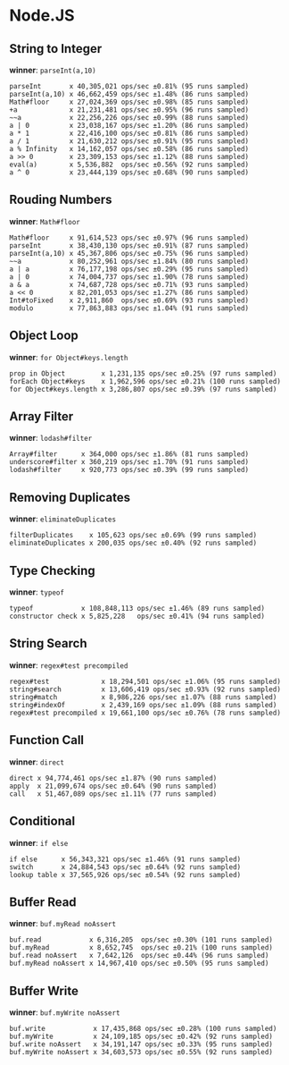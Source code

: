 Node.JS
=======

String to Integer
-----------------
**winner**: `parseInt(a,10)`

    parseInt       x 40,305,021 ops/sec ±0.81% (95 runs sampled)
    parseInt(a,10) x 46,662,459 ops/sec ±1.48% (86 runs sampled)
    Math#floor     x 27,024,369 ops/sec ±0.98% (85 runs sampled)
    +a             x 21,231,481 ops/sec ±0.95% (96 runs sampled)
    ~~a            x 22,256,226 ops/sec ±0.99% (88 runs sampled)
    a | 0          x 23,038,167 ops/sec ±1.20% (86 runs sampled)
    a * 1          x 22,416,100 ops/sec ±0.81% (86 runs sampled)
    a / 1          x 21,630,212 ops/sec ±0.91% (95 runs sampled)
    a % Infinity   x 14,162,057 ops/sec ±0.58% (86 runs sampled)
    a >> 0         x 23,309,153 ops/sec ±1.12% (88 runs sampled)
    eval(a)        x 5,536,882  ops/sec ±0.56% (92 runs sampled)
    a ^ 0          x 23,444,139 ops/sec ±0.68% (90 runs sampled)

Rouding Numbers
---------------
**winner**: `Math#floor`

    Math#floor     x 91,614,523 ops/sec ±0.97% (96 runs sampled)
    parseInt       x 38,430,130 ops/sec ±0.91% (87 runs sampled)
    parseInt(a,10) x 45,367,806 ops/sec ±0.75% (96 runs sampled)
    ~~a            x 80,252,961 ops/sec ±1.84% (80 runs sampled)
    a | a          x 76,177,198 ops/sec ±0.29% (95 runs sampled)
    a | 0          x 74,004,737 ops/sec ±1.90% (78 runs sampled)
    a & a          x 74,687,728 ops/sec ±0.71% (93 runs sampled)
    a << 0         x 82,201,053 ops/sec ±1.27% (86 runs sampled)
    Int#toFixed    x 2,911,860  ops/sec ±0.69% (93 runs sampled)
    modulo         x 77,863,883 ops/sec ±1.04% (91 runs sampled)

Object Loop
-----------
**winner**: `for Object#keys.length`

    prop in Object         x 1,231,135 ops/sec ±0.25% (97 runs sampled)
    forEach Object#keys    x 1,962,596 ops/sec ±0.21% (100 runs sampled)
    for Object#keys.length x 3,286,807 ops/sec ±0.39% (97 runs sampled)

Array Filter
------------
**winner**: `lodash#filter`

    Array#filter      x 364,000 ops/sec ±1.86% (81 runs sampled)
    underscore#filter x 360,219 ops/sec ±1.70% (91 runs sampled)
    lodash#filter     x 920,773 ops/sec ±0.39% (99 runs sampled)

Removing Duplicates
-------------------
**winner**: `eliminateDuplicates`

    filterDuplicates    x 105,623 ops/sec ±0.69% (99 runs sampled)
    eliminateDuplicates x 200,035 ops/sec ±0.40% (92 runs sampled)

Type Checking
-------------
**winner**: `typeof`

    typeof            x 108,848,113 ops/sec ±1.46% (89 runs sampled)
    constructor check x 5,825,228   ops/sec ±0.41% (94 runs sampled)

String Search
-------------
**winner**: `regex#test precompiled`

    regex#test             x 18,294,501 ops/sec ±1.06% (95 runs sampled)
    string#search          x 13,606,419 ops/sec ±0.93% (92 runs sampled)
    string#match           x 8,986,226 ops/sec ±1.07% (88 runs sampled)
    string#indexOf         x 2,439,169 ops/sec ±1.09% (88 runs sampled)
    regex#test precompiled x 19,661,100 ops/sec ±0.76% (78 runs sampled)

Function Call
-------------
**winner**: `direct`

    direct x 94,774,461 ops/sec ±1.87% (90 runs sampled)
    apply  x 21,099,674 ops/sec ±0.64% (90 runs sampled)
    call   x 51,467,089 ops/sec ±1.11% (77 runs sampled)

Conditional
-----------
**winner**: `if else`

    if else      x 56,343,321 ops/sec ±1.46% (91 runs sampled)
    switch       x 24,884,543 ops/sec ±0.64% (92 runs sampled)
    lookup table x 37,565,926 ops/sec ±0.54% (92 runs sampled)

Buffer Read
-----------
**winner**: `buf.myRead noAssert`

    buf.read            x 6,316,205  ops/sec ±0.30% (101 runs sampled)
    buf.myRead          x 8,652,745  ops/sec ±0.21% (100 runs sampled)
    buf.read noAssert   x 7,642,126  ops/sec ±0.44% (96 runs sampled)
    buf.myRead noAssert x 14,967,410 ops/sec ±0.50% (95 runs sampled)

Buffer Write
------------
**winner**: `buf.myWrite noAssert`

    buf.write            x 17,435,868 ops/sec ±0.28% (100 runs sampled)
    buf.myWrite          x 24,109,185 ops/sec ±0.42% (92 runs sampled)
    buf.write noAssert   x 34,191,147 ops/sec ±0.33% (95 runs sampled)
    buf.myWrite noAssert x 34,603,573 ops/sec ±0.55% (92 runs sampled)
